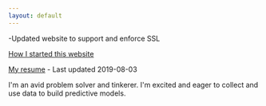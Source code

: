 ```yaml
---
layout: default
---
```


-Updated website to support and enforce SSL

[How I started this website](website-getting-started)

[My resume](Michael_Luong_Resume.pdf) - Last updated 2019-08-03 

I'm an avid problem solver and tinkerer. I'm excited and eager to collect and use data to build predictive models. 




